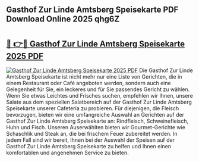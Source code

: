 ## Gasthof Zur Linde Amtsberg Speisekarte PDF Download Online 2025 qhg6Z

# <h2><a href="http://gc83av.nevu.top/?p=Gasthof+Zur+Linde+Amtsberg+Speisekarte">🔗 👉🔴 Gasthof Zur Linde Amtsberg Speisekarte 2025 PDF</a></h2>

[![Gasthof Zur Linde Amtsberg Speisekarte 2025 PDF](https://i.imgur.com/dBaPXMq.png)](http://gc83av.nevu.top/?p=Gasthof+Zur+Linde+Amtsberg+Speisekarte)
Die Gasthof Zur Linde Amtsberg Speisekarte ist nicht mehr nur eine Liste von Gerichten, die in einem Restaurant oder Café angeboten werden, sondern auch eine Gelegenheit für Sie, ein leckeres und für Sie passendes Gericht zu wählen. Wenn Sie etwas Leichtes und Frisches suchen, empfehlen wir Ihnen, unsere Salate aus dem speziellen Salatbereich auf der Gasthof Zur Linde Amtsberg Speisekarte unserer Cafeteria zu probieren. Für diejenigen, die Fleisch bevorzugen, bieten wir eine umfangreiche Auswahl an Gerichten auf der Gasthof Zur Linde Amtsberg Speisekarte an: Rindfleisch, Schweinefleisch, Huhn und Fisch. Unseren Auserwählten bieten wir Gourmet-Gerichte wie Schaschlik und Steak an, die bei frischem Feuer zubereitet werden. In jedem Fall sind wir bereit, Ihnen bei der Auswahl der Speisen auf der Gasthof Zur Linde Amtsberg Speisekarte zu helfen und Ihnen einen komfortablen und angenehmen Service zu bieten.
